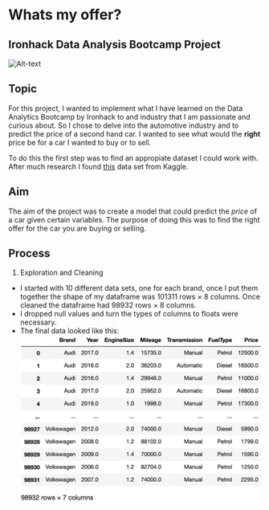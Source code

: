 # Whats my offer?

## Ironhack Data Analysis Bootcamp Project
![Alt-text](https://www.mynrma.com.au/-/media/my-car/new-vs-old-car.jpg?h=500&w=1140&hash=53254864F72DC160C92B5CD9F6C211F7)


## Topic

For this project, I wanted to implement what I have learned on the Data Analytics Bootcamp by Ironhack to and industry that I am passionate and curious about. So I chose to delve into the automotive industry and to predict the price of a second hand car.
I wanted to see what would the **right** price be for a car I wanted to buy or to sell.

To do this the first step was to find an appropiate dataset I could work with. After much research I found [this](https://www.kaggle.com/adityadesai13/used-car-dataset-ford-and-mercedes) data set from Kaggle.


## Aim

The aim of the project was to create a model that could predict the *price* of a car given certain variables. 
The purpose of doing this was to find the right offer for the car you are buying or selling.


## Process

1. Exploration and Cleaning 
- I started with 10 different data sets, one for each brand, once I put them together the shape of my dataframe was 101311 rows × 8 columns. Once cleaned the dataframe had 98932 rows × 8 columns.
- I dropped null values and turn the types of columns to floats were necessary.
- The final data looked like this:
![alt](images/clean.png)


